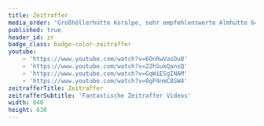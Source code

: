 ```yaml
---
title: Zeitraffer
media_order: 'Großhöllerhütte Koralpe, sehr empfehlenswerte Almhütte 640x480.MP4,Wolfsberg mit Blick ins Lavanttal von der Koralpe Walter Magnet.MP4,Fluder Wasserfall Koralpe Video Ansicht links Walter Magnet Video.MP4,Fluder Wasserfall auf der Goding in 4 Jahreszeiten Video 640x480.MP4,Koralpe Kärnten Zeitraffer 4 Jahreszeiten von Walter Magnet 640x480.MP4,Koralpe Kärnten Zeitraffer 4 Jahreszeiten von Walter Magnet Veilchen 640x480.MP4,Koralpe Blick ins Lavanttal 640x480.MP4,Koralpe Großes Kar mit Blick auf Burgstallofenbahn Walter Magnet 640x480.MP4,Goding mit Blick auf das Lavanttal 640x480.MP4,Gosses Kar auf der Koralpe 4 Jahreszeiten 640x480.MP4,Gosses Kar auf der Koralpe 4 Jahreszeiten Bilder von Walter Magnet 640x480.MP4,Gosses Kar auf der Koralpe 4 Jahreszeiten von Walter Magnet 640x480.MP4,Gosses Kar Schitouren  auf der Koralpe 4 Jahreszeiten Bilder von und mit Walter Magnet 640x480.MP4,Gosses Kar Schitouren  auf der Koralpe 4 Jahreszeiten Bilder von Walter Magnet 640x480.MP4,Gosses Kar Schitouren  auf der Koralpe 4 Jahreszeiten von Walter Magnet 640x480.MP4'
published: true
header_id: zr
badge_class: badge-color-zeitraffer
youtube:
    - 'https://www.youtube.com/watch?v=6OnRwVasDu8'
    - 'https://www.youtube.com/watch?v=22hSukQansQ'
    - 'https://www.youtube.com/watch?v=GqWiESgINAM'
    - 'https://www.youtube.com/watch?v=0gP4nmC8SW4'
zeitrafferTitle: Zeitraffer
zeitrafferSubtitle: 'Fantastische Zeitraffer Videos'
width: 840
height: 630
---
```


